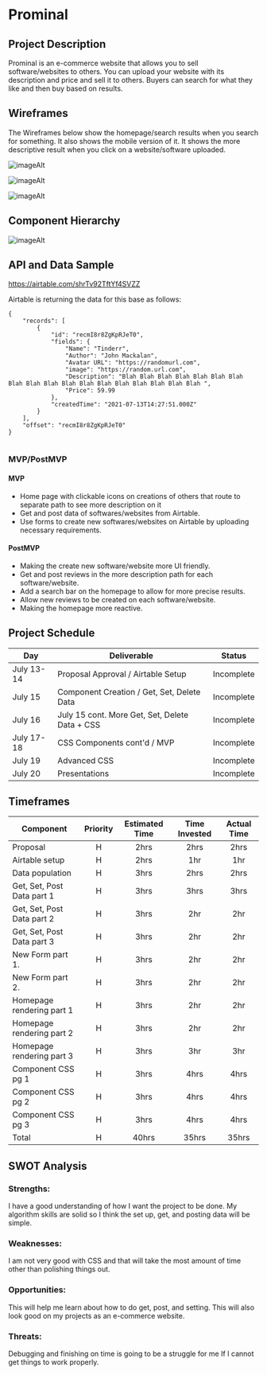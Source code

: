 # Prominal



## Project Description

Prominal is an e-commerce website that allows you to sell software/websites to others. You can upload your website with its description and price and sell it to others. Buyers can search for what they like and then buy based on results.

## Wireframes

The Wireframes below show the homepage/search results when you search for something. It also shows the mobile version of it. It shows the more descriptive result when you click on a website/software uploaded. 

![imageAlt](https://i.imgur.com/1uK32ek.png)

![imageAlt](https://i.imgur.com/qhUYTSC.png)

![imageAlt](https://i.imgur.com/Kh0YaPv.png) 

## Component Hierarchy

![imageAlt](https://i.imgur.com/PPisevq.png)

## API and Data Sample

https://airtable.com/shrTv92TftYf4SVZZ

Airtable is returning the data for this base as follows:

```
{
    "records": [
        {
            "id": "recmI8r8ZgKpRJeT0",
            "fields": {
                "Name": "Tinderr",
                "Author": "John Mackalan",
                "Avatar URL": "https://randomurl.com",
                "image": "https://random.url.com",
                "Description": "Blah Blah Blah Blah Blah Blah Blah Blah Blah Blah Blah Blah Blah Blah Blah Blah Blah Blah ",
                "Price": 59.99
            },
            "createdTime": "2021-07-13T14:27:51.000Z"
        }
    ],
    "offset": "recmI8r8ZgKpRJeT0"
}


```

### MVP/PostMVP

#### MVP

- Home page with clickable icons on creations of others that route to separate path to see more description on it
- Get and post data of softwares/websites from Airtable.
- Use forms to create new softwares/websites on Airtable by uploading necessary requirements.

#### PostMVP

- Making the create new software/website more UI friendly.
- Get and post reviews in the more description path for each software/website.
- Add a search bar on the homepage to allow for more precise results.
- Allow new reviews to be created on each software/website.
- Making the homepage more reactive.

## Project Schedule

| Day         | Deliverable                                    | Status   |
| ----------- |  -----------------------------------------     | -------- |
| July 13-14  | Proposal Approval / Airtable Setup             | Incomplete |
| July 15     | Component Creation / Get, Set, Delete Data     | Incomplete |
| July 16     | July 15 cont. More Get, Set, Delete Data + CSS | Incomplete |
| July 17-18  | CSS Components cont'd / MVP                    | Incomplete |
| July 19     | Advanced CSS                                   | Incomplete |
| July 20     | Presentations                                  | Incomplete |

## Timeframes

| Component                 | Priority | Estimated Time | Time Invested | Actual Time |
| ------------------------- | :------: | :------------: | :-----------: | :---------: |
| Proposal                  |    H     |      2hrs      |     2hrs      |    2hrs     |
| Airtable setup            |    H     |      2hrs      |      1hr      |     1hr     |
| Data population           |    H     |      3hrs      |     2hrs      |    2hrs     |
| Get, Set, Post Data part 1|    H     |      3hrs      |     3hrs      |    3hrs     |
| Get, Set, Post Data part 2|    H     |      3hrs      |      2hr      |     2hr     |
| Get, Set, Post Data part 3|    H     |      3hrs      |      2hr      |     2hr     |
| New Form part 1.          |    H     |      3hrs      |      2hr      |     2hr     |
| New Form part 2.          |    H     |      3hrs      |      2hr      |     2hr     |
| Homepage rendering part 1 |    H     |      3hrs      |      2hr      |     2hr     |
| Homepage rendering part 2 |    H     |      3hrs      |      2hr      |     2hr     |
| Homepage rendering part 3 |    H     |      3hrs      |      3hr      |     3hr     |
| Component CSS pg 1        |    H     |      3hrs      |     4hrs      |    4hrs     |
| Component CSS pg 2        |    H     |      3hrs      |     4hrs      |    4hrs     |
| Component CSS pg 3        |    H     |      3hrs      |     4hrs      |    4hrs     |
| Total                     |    H     |      40hrs     |     35hrs     |    35hrs    |

## SWOT Analysis

### Strengths:

I have a good understanding of how I want the project to be done. My algorithm skills are solid so I think the set up, get, and posting data will be simple.

### Weaknesses:
I am not very good with CSS and that will take the most amount of time other than polishing things out. 

### Opportunities:

This will help me learn about how to do get, post, and setting. This will also look good on my projects as an e-commerce website.

### Threats:
Debugging and finishing on time is going to be a struggle for me If I cannot get things to work properly.
